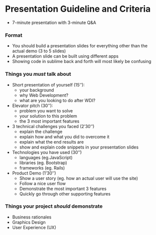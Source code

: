 # Presentation Guideline and Criteria

- 7-minute presentation with 3-minute Q&A

### Format
- You should build a presentation slides for everything other than the actual demo (3 to 5 slides)
- A presentation slide can be built using different apps
- Showing code in sublime back and forth will most likely be confusing

### Things you *must* talk about
- Short presentation of yourself (15’’):
	- your background
	- why Web Development?
	-	what are you looking to do after WDI?
- Elevator pitch (30’’):
	- problem you want to solve
	- your solution to this problem
	- the 3 most important features
- 3 technical challenges you faced (2’30’’)
	- explain the challenge
	- explain how and what you did to overcome it
	- explain what the end results are
	- show and explain code snippets in your presentation slides
- Technologies you have used (30’’)
	- languages (eg.JavaScript)
	- libraries (eg. Bootstrap)
	- frameworks (eg. Rails)
- Product Demo (1’30’’)
	- Show a user story (eg. how an actual user will use the site)
	- Follow a nice user flow
	- Demonstrate the most important 3 features
	- Quickly go through other supporting features 

### Things your project *should* demonstrate
- Business rationales
- Graphics Design
- User Experience (UX)

